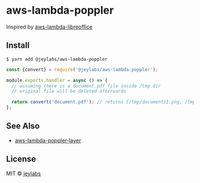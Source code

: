 # aws-lambda-poppler

Inspired by [aws-lambda-libreoffice](https://raw.githubusercontent.com/shelfio/aws-lambda-libreoffice)

## Install

```
$ yarn add @jeylabs/aws-lambda-poppler
```

```js
const {convert} = require('@jeylabs/aws-lambda-poppler');

module.exports.handler = async () => {
  // assuming there is a document.pdf file inside /tmp dir
  // original file will be deleted afterwards

  return convert('document.pdf'); // returns [/tmp/document/1.png, /tmp/document/2.png]
};
```

## See Also

- [aws-lambda-poppler-layer](https://github.com/jeylabs/aws-lambda-poppler-layer)

## License

MIT © [jeylabs](https://jeylabs.com/)
